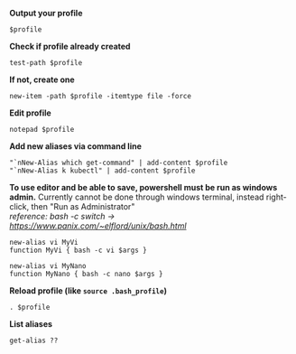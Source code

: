 **Output your profile**
```
$profile
```

**Check if profile already created**
```
test-path $profile
```

**If not, create one**
```
new-item -path $profile -itemtype file -force
```

**Edit profile**
```
notepad $profile
```

**Add new aliases via command line**
```
"`nNew-Alias which get-command" | add-content $profile
"`nNew-Alias k kubectl" | add-content $profile
```

**To use editor and be able to save, powershell must be run as windows admin.**
Currently cannot be done through windows terminal, instead right-click, then "Run as Administrator"  
*reference: bash -c switch -> https://www.panix.com/~elflord/unix/bash.html*  
```
new-alias vi MyVi
function MyVi { bash -c vi $args }

new-alias vi MyNano
function MyNano { bash -c nano $args }
```

**Reload profile (like `source .bash_profile`)**
```
. $profile
```

**List aliases**
```
get-alias ??
```
